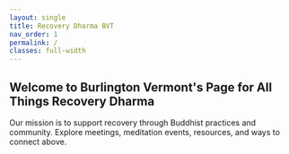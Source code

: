 ```yaml
---
layout: single
title: Recovery Dharma BVT
nav_order: 1
permalink: /
classes: full-width
---
```

## Welcome to Burlington Vermont's Page for All Things Recovery Dharma 

Our mission is to support recovery through Buddhist practices and community. Explore meetings, meditation events, resources, and ways to connect above.